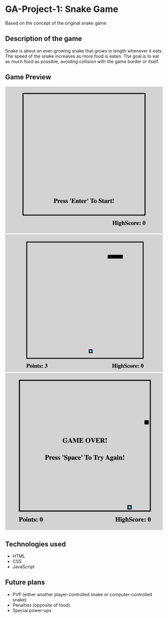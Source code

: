 # GA-Project-1: Snake Game

Based on the concept of the original snake game

## Description of the game

Snake is about an ever-growing snake that grows in length whenever it eats. The speed of the snake increases as more food is eaten. The goal is to eat as much food as possible, avoiding collision with the game border or itself.

## Game Preview

![alt text](https://github.com/BryEmmanuel/GA-Project-1/blob/main/Screenshot%201%20-%20game%20start.png?raw=true)
![alt text](https://github.com/BryEmmanuel/GA-Project-1/blob/main/Screenshot%203%20-%20game%20play.png?raw=true)
![alt text](https://github.com/BryEmmanuel/GA-Project-1/blob/main/Screenshot%202%20-%20game%20over.png?raw=true)

## Technologies used

- HTML
- CSS
- JavaScript

## Future plans

- PVP (either another player-controlled snake or computer-controlled snake)
- Penalties (opposite of food)
- Special power-ups
